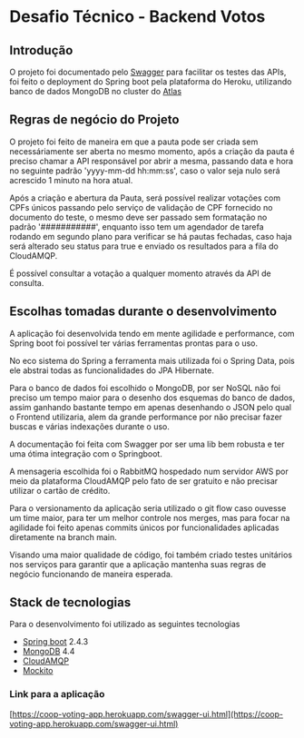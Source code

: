 # Desafio Técnico - Backend Votos

## Introdução
O projeto foi documentado pelo [Swagger](https://coop-voting-app.herokuapp.com/swagger-ui.html) para facilitar os testes das APIs, foi feito o deployment do Spring boot pela plataforma do Heroku, utilizando banco de dados MongoDB no cluster do [Atlas](https://www.mongodb.com/atlas/database)

## Regras de negócio do Projeto
O projeto foi feito de maneira em que a pauta pode ser criada sem necessáriamente ser aberta no mesmo momento, após a criação da pauta é preciso chamar a API responsável por abrir a mesma, passando data e hora no seguinte padrão 'yyyy-mm-dd hh:mm:ss', caso o valor seja nulo será acrescido 1 minuto na hora atual.

Após a criação e abertura da Pauta, será possível realizar votações com CPFs únicos passando pelo serviço de validação de CPF fornecido no documento do teste, o mesmo deve ser passado sem formatação no padrão '###########', enquanto isso tem um agendador de tarefa rodando em segundo plano para verificar se há pautas fechadas, caso haja será alterado seu status para true e enviado os resultados para a fila do CloudAMQP.

É possível consultar a votação a qualquer momento através da API de consulta.

## Escolhas tomadas durante o desenvolvimento
A aplicação foi desenvolvida tendo em mente agilidade e performance, com Spring boot foi possível ter várias ferramentas prontas para o uso.

No eco sistema do Spring a ferramenta mais utilizada foi o Spring Data, pois ele abstrai todas as funcionalidades do JPA Hibernate.

Para o banco de dados foi escolhido o MongoDB, por ser NoSQL não foi preciso um tempo maior para o desenho dos esquemas do banco de dados, assim ganhando bastante tempo em apenas desenhando o JSON pelo qual o Frontend utilizaria, alem da grande performance por não precisar fazer buscas e várias indexações durante o uso.

A documentação foi feita com Swagger por ser uma lib bem robusta e ter uma ótima integração com o Springboot.

A mensageria escolhida foi o RabbitMQ hospedado num servidor AWS por meio da plataforma CloudAMQP pelo fato de ser gratuito e não precisar utilizar o cartão de crédito.

Para o versionamento da aplicação seria utilizado o git flow caso ouvesse um time maior, para ter um melhor controle nos merges, mas para focar na agilidade foi feito apenas commits únicos por funcionalidades aplicadas diretamente na branch main.

Visando uma maior qualidade de código, foi também criado testes unitários nos serviços para garantir que a aplicação mantenha suas regras de negócio funcionando de maneira esperada.

## Stack de tecnologias
Para o desenvolvimento foi utilizado as seguintes tecnologias
- [Spring boot](https://spring.io/projects/spring-boot) 2.4.3
- [MongoDB](https://www.mongodb.com/) 4.4
- [CloudAMQP](https://www.cloudamqp.com/)
- [Mockito](https://site.mockito.org/)

### Link para a aplicação
[https://coop-voting-app.herokuapp.com/swagger-ui.html](https://coop-voting-app.herokuapp.com/swagger-ui.html)
